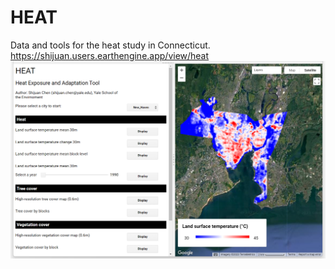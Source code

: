 # HEAT
Data and tools for the heat study in Connecticut. 
https://shijuan.users.earthengine.app/view/heat 
![HEAT](https://github.com/shijuanchen/HEAT/blob/main/HEAT.png)

